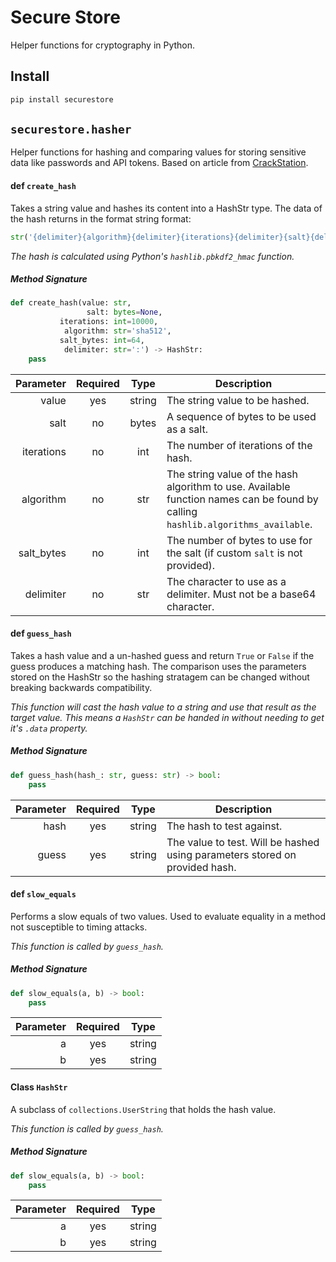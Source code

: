 # Secure Store
Helper functions for cryptography in Python.

## Install
```bash
pip install securestore
```

## `securestore.hasher`
Helper functions for hashing and comparing values for storing sensitive data like passwords and API tokens.
Based on article from [CrackStation](https://crackstation.net/hashing-security.htm "CrackStation - Hashing Security").

#### def `create_hash`
Takes a string value and hashes its content into a HashStr type. The data of the hash returns in the format string format:
```python
str('{delimiter}{algorithm}{delimiter}{iterations}{delimiter}{salt}{delimiter}{hash}{delimiter}')
```

_The hash is calculated using Python's `hashlib.pbkdf2_hmac` function._

##### Method Signature
```python
def create_hash(value: str,
                 salt: bytes=None,
           iterations: int=10000,
            algorithm: str='sha512',
           salt_bytes: int=64,
            delimiter: str=':') -> HashStr:
    pass
```

| Parameter  | Required | Type   | Description                                                                                                                     |
| ---------: | :------: | :----: | ------------------------------------------------------------------------------------------------------------------------------- |
| value      | yes      | string | The string value to be hashed.                                                                                                  |
| salt       | no       | bytes  | A sequence of bytes to be used as a salt.                                                                                       |
| iterations | no       | int    | The number of iterations of the hash.                                                                                           |
| algorithm  | no       | str    | The string value of the hash algorithm to use. Available function names can be found by calling `hashlib.algorithms_available`. |
| salt_bytes | no       | int    | The number of bytes to use for the salt (if custom `salt` is not provided).                                                     |
| delimiter  | no       | str    | The character to use as a delimiter. Must not be a base64 character.                                                            |

#### def `guess_hash`
Takes a hash value and a un-hashed guess and return `True` or `False` if the guess produces a matching hash. The comparison uses the parameters stored on the HashStr so the hashing stratagem can be changed without breaking backwards compatibility.

_This function will cast the hash value to a string and use that result as the target value. This means a `HashStr` can be handed in without needing to get it's `.data` property._

##### Method Signature
```python
def guess_hash(hash_: str, guess: str) -> bool:
    pass
```

| Parameter  | Required | Type   | Description                                                                 |
| ---------: | :------: | :----: | --------------------------------------------------------------------------- |
| hash       | yes      | string | The hash to test against.                                                   |
| guess      | yes      | string | The value to test. Will be hashed using parameters stored on provided hash. |

#### def `slow_equals`
Performs a slow equals of two values. Used to evaluate equality in a method not susceptible to timing attacks.

_This function is called by `guess_hash`._

##### Method Signature
```python
def slow_equals(a, b) -> bool:
    pass
```

| Parameter | Required | Type   |
| --------: | :------: | :----: |
| a         | yes      | string |
| b         | yes      | string |

#### Class `HashStr`
A subclass of `collections.UserString` that holds the hash value.

_This function is called by `guess_hash`._

##### Method Signature
```python
def slow_equals(a, b) -> bool:
    pass
```

| Parameter | Required | Type   |
| --------: | :------: | :----: |
| a         | yes      | string |
| b         | yes      | string |
